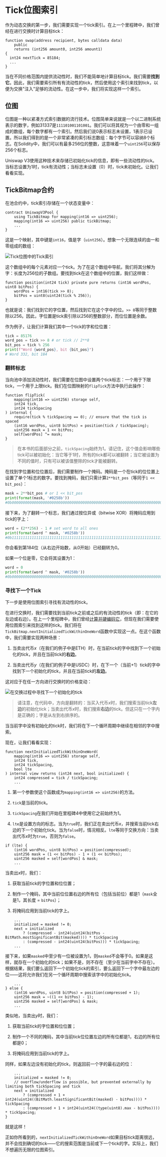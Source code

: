 # Tick位图索引

作为动态交换的第一步，我们需要实现一个tick索引。在上一个里程碑中，我们曾经在进行交换时计算目标tick：

```solidity
function swap(address recipient, bytes calldata data)
    public
    returns (int256 amount0, int256 amount1)
{
  int24 nextTick = 85184;
  ...
}
```

当在不同价格范围内提供流动性时，我们不能简单地计算目标tick。我们需要**找到它**。因此，我们需要索引所有有流动性的tick，然后使用这个索引来找到tick，以便为交换"注入"足够的流动性。在这一步中，我们将实现这样一个索引。

## 位图

位图是一种以紧凑方式索引数据的流行技术。位图简单来说就是一个以二进制系统表示的数字，例如31337是`111101001101001`。我们可以将其视为一个由零和一组成的数组，每个数字都有一个索引。然后我们说0表示标志未设置，1表示已设置。所以我们得到的是一个非常紧凑的索引标志数组：每个字节可以容纳8个标志。在Solidity中，我们可以有最多256位的整数，这意味着一个`uint256`可以保存256个标志。

Uniswap V3使用这种技术来存储已初始化tick的信息，即有一些流动性的tick。当标志设置为1时，tick有流动性；当标志未设置（0）时，tick未初始化。让我们看看实现。

## TickBitmap合约

在池合约中，tick索引存储在一个状态变量中：

```solidity
contract UniswapV3Pool {
    using TickBitmap for mapping(int16 => uint256);
    mapping(int16 => uint256) public tickBitmap;
    ...
}
```

这是一个映射，其中键是`int16`，值是字（`uint256`）。想象一个无限连续的由一和零组成的数组：

![Tick位图中的Tick索引](images/tick_bitmap.png)

这个数组中的每个元素对应一个tick。为了在这个数组中导航，我们将其分解为字：长度为256位的子数组。要找到tick在这个数组中的位置，我们这样做：

```solidity
function position(int24 tick) private pure returns (int16 wordPos, uint8 bitPos) {
    wordPos = int16(tick >> 8);
    bitPos = uint8(uint24(tick % 256));
}
```

也就是说：我们找到它的字位置，然后找到它在这个字中的位。`>> 8`等同于整数除以256。因此，字位置是tick索引除以256的整数部分，而位位置是余数。

作为例子，让我们计算我们其中一个tick的字和位位置：

```python
tick = 85176
word_pos = tick >> 8 # or tick // 2**8
bit_pos = tick % 256
print(f"Word {word_pos}, bit {bit_pos}")
# Word 332, bit 184
```

### 翻转标志

当向池中添加流动性时，我们需要在位图中设置两个tick标志：一个用于下限tick，一个用于上限tick。我们在位图映射的`flipTick`方法中执行此操作：

```solidity
function flipTick(
    mapping(int16 => uint256) storage self,
    int24 tick,
    int24 tickSpacing
) internal {
    require(tick % tickSpacing == 0); // ensure that the tick is spaced
    (int16 wordPos, uint8 bitPos) = position(tick / tickSpacing);
    uint256 mask = 1 << bitPos;
    self[wordPos] ^= mask;
}
```

> 在本书的后面部分之前，`tickSpacing`始终为1。请记住，这个值会影响哪些tick可以被初始化：当它等于1时，所有的tick都可以被翻转；当它被设置为不同的值时，只有可以被该值整除的tick才能被翻转。

在找到字位置和位位置后，我们需要制作一个掩码。掩码是一个在tick的位位置上设置了单个1标志的数字。要找到掩码，我们只需计算`2**bit_pos`（等同于`1 << bit_pos`）：

```python
mask = 2**bit_pos # or 1 << bit_pos
print(format(mask, '#0258b'))                                             ↓ here
#0b0000000000000000000000000000000000000000000000000000000000000000000000010000000000000000000000000000000000000000000000000000000000000000000000000000000000000000000000000000000000000000000000000000000000000000000000000000000000000000000000000000000000000000
```

接下来，为了翻转一个标志，我们通过按位异或（bitwise XOR）将掩码应用到tick的字上：
```python
word = (2**256) - 1 # set word to all ones
print(format(word ^ mask, '#0258b'))                                      ↓ here
#0b1111111111111111111111111111111111111111111111111111111111111111111111101111111111111111111111111111111111111111111111111111111111111111111111111111111111111111111111111111111111111111111111111111111111111111111111111111111111111111111111111111111111111111
```

你会看到第184位（从右边开始数，从0开始）已经翻转为0。

如果一个位是零，它会将其设置为1：

```python
word = 0
print(format(word ^ mask, '#0258b'))                                      ↓ here
#0b0000000000000000000000000000000000000000000000000000000000000000000000010000000000000000000000000000000000000000000000000000000000000000000000000000000000000000000000000000000000000000000000000000000000000000000000000000000000000000000000000000000000000000
```

### 寻找下一个Tick

下一步是使用位图索引寻找有流动性的tick。

在进行交换时，我们需要找到当前tick之前或之后的有流动性的tick（即：在它的左边或右边）。在上一个里程碑中，我们曾经[计算并硬编码它](https://github.com/Jeiwan/uniswapv3-code/blob/85b8605c37a9065c141a234ee2c18d9507eeba22/src/UniswapV3Pool.sol#L142)，但现在我们需要使用位图索引来找到这样的tick。我们将在`TickBitmap.nextInitializedTickWithinOneWord`函数中实现这一点。在这个函数中，我们需要实现两种场景：

1. 当卖出代币$x$（在我们的例子中是ETH）时，在当前tick的字中找到下一个初始化的tick，并且在当前tick的**右边**。

2. 当卖出代币$y$（在我们的例子中是USDC）时，在下一个（当前+1）tick的字中找到下一个初始化的tick，并且在当前tick的**左边**。

这对应于在任一方向进行交换时的价格变动：

![在交换过程中寻找下一个初始化的tick](images/find_next_tick.png)

> 请注意，在代码中，方向是翻转的：当买入代币$x$时，我们搜索当前tick**左边**的初始化tick；当卖出代币$x$时，我们搜索**右边**的tick。但这只在一个字内是正确的；字是从左到右排序的。

当当前字中没有初始化的tick时，我们将在下一个循环周期中继续在相邻的字中搜索。

现在，让我们看看实现：

```solidity
function nextInitializedTickWithinOneWord(
    mapping(int16 => uint256) storage self,
    int24 tick,
    int24 tickSpacing,
    bool lte
) internal view returns (int24 next, bool initialized) {
    int24 compressed = tick / tickSpacing;
    ...
```

1. 第一个参数使这个函数成为`mapping(int16 => uint256)`的方法。

2. `tick`是当前的tick。

3. `tickSpacing`在我们开始在里程碑4中使用它之前始终为1。

4. `lte`是设置方向的标志。当为`true`时，我们正在卖出代币$x$，并搜索当前tick右边的下一个初始化tick。当为`false`时，情况相反。`lte`等同于交换方向：当卖出代币$x$时为`true`，否则为`false`。

```solidity
if (lte) {
    (int16 wordPos, uint8 bitPos) = position(compressed);
    uint256 mask = (1 << bitPos) - 1 + (1 << bitPos);
    uint256 masked = self[wordPos] & mask;
    ...
```

当卖出$x$时，我们：

1. 获取当前tick的字位置和位位置；

2. 制作一个掩码，其中当前位位置右边的所有位（包括当前位）都是1（`mask`全是1，其长度 = `bitPos`）；

3. 将掩码应用到当前tick的字上。

```solidity
    ...
    initialized = masked != 0;
    next = initialized
        ? (compressed - int24(uint24(bitPos - BitMath.mostSignificantBit(masked)))) * tickSpacing
        : (compressed - int24(uint24(bitPos))) * tickSpacing;
    ...
```

接下来，如果`masked`中至少有一位被设置为1，则`masked`不会等于0。如果是这样，就存在一个初始化的tick；如果不是，则不存在（至少在当前字中不存在）。根据结果，我们要么返回下一个初始化tick的索引，要么返回下一个字中最左边的位——这将允许我们在另一个循环周期中搜索该字中的初始化tick。

```solidity
    ...
} else {
    (int16 wordPos, uint8 bitPos) = position(compressed + 1);
    uint256 mask = ~((1 << bitPos) - 1);
    uint256 masked = self[wordPos] & mask;
    ...
```

类似地，当卖出$y$时，我们：

1. 获取当前tick的字位置和位位置；

2. 制作一个不同的掩码，其中当前tick位位置左边的所有位都是1，右边的所有位都是0；

3. 将掩码应用到当前tick的字上。

同样，如果左边没有初始化的tick，则返回前一个字的最右边的位：

```solidity
    ...
    initialized = masked != 0;
    // overflow/underflow is possible, but prevented externally by limiting both tickSpacing and tick
    next = initialized
        ? (compressed + 1 + int24(uint24((BitMath.leastSignificantBit(masked) - bitPos)))) * tickSpacing
        : (compressed + 1 + int24(uint24((type(uint8).max - bitPos)))) * tickSpacing;
}
```

就是这样！

正如你所看到的，`nextInitializedTickWithinOneWord`如果目标tick距离很远，并不会找到确切的tick——它的搜索范围是当前或下一个tick的字。实际上，我们不想遍历无限的位图索引。
